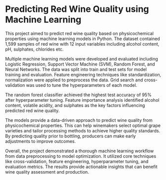 # Predicting Red Wine Quality using Machine Learning

This project aimed to predict red wine quality based on physicochemical properties using machine learning models in Python. The dataset contained 1,599 samples of red wine with 12 input variables including alcohol content, pH, sulphates, chlorides etc. 

Multiple machine learning models were developed and evaluated including Logistic Regression, Support Vector Machine (SVM), Random Forest, and Neural Networks. The data was split into train and test sets for model training and evaluation. Feature engineering techniques like standardization, normalization were applied to preprocess the data. Grid search and cross-validation was used to tune the hyperparameters of each model.

The random forest classifier achieved the highest test accuracy of 95% after hyperparameter tuning. Feature importance analysis identified alcohol content, volatile acidity, and sulphates as the key factors influencing predicted red wine quality.

The models provide a data-driven approach to predict wine quality from physicochemical properties. This can help winemakers select optimal grape varieties and tailor processing methods to achieve higher quality standards. By predicting quality prior to bottling, producers can make early adjustments to improve outcomes.

Overall, the project demonstrated a thorough machine learning workflow from data preprocessing to model optimization. It utilized core techniques like cross-validation, feature engineering, hyperparameter tuning, and evaluation metrics. The results provide actionable insights that can benefit wine quality assessment and production.

